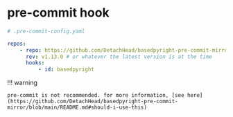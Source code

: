 # pre-commit hook

```yaml
# .pre-commit-config.yaml

repos:
    - repo: https://github.com/DetachHead/basedpyright-pre-commit-mirror
      rev: v1.13.0 # or whatever the latest version is at the time
      hooks:
          - id: basedpyright
```

!!! warning

    pre-commit is not recommended. for more information, [see here](https://github.com/DetachHead/basedpyright-pre-commit-mirror/blob/main/README.md#should-i-use-this)
